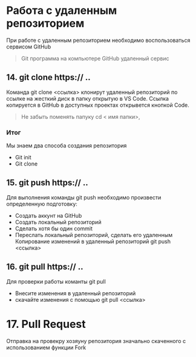 
# Работа с удаленным репозиторием
 При работе с удаленным репозиторием необходимо воспользоваться сервисом GitHub
 > Git программа на компьютере
 > GitHub удаленный сервис
## 14. git clone https:// ..
Команда git clone <ссылка> клонирут удаленный репозиторий по ссылке на жесткий диск в папку открытую в VS Code. Ссылка копируется в GitHub в доступных проектах открывется кнопкой Code.
>Не забыть поменять папуку cd < имя папки>, 
### Итог
Мы знаем два способа создания репозитория 
* Git init 
* Git clone


## 15. git push https:// ..
Для выполнения команды git push необходимо произвести определенную подготовку:
* Создать аккунт на GitHub
* Создать локальный репозиторий
* Сделать хотя бы один commit
* Переслать локальный репозиторий, сделать его удаленным
Копирование изменений в удаленный репозиторий
git push <ссылка> 

## 16. git pull https:// ..
Для проверки работы команты git pull
* Внесите изменения в удаленный репозиторий 
* скачайте изменения с помощью git pull <ссылка>

# 17. Pull Request
Отправка на провекру хозяуну репозитория значально скаченного с использованием функции Fork
